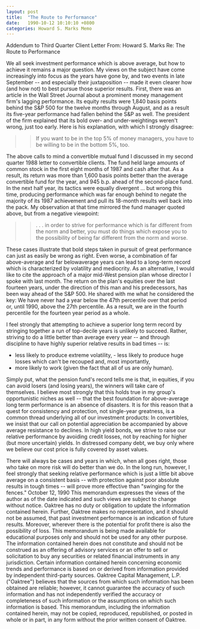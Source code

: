 ```yaml
---
layout: post
title:  "The Route to Performance"
date:   1990-10-12 10:10:10 +0800
categories: Howard S. Marks Memo
---
```


Addendum to Third Quarter Client Letter 
From: Howard S. Marks 
Re: The Route to Performance 

We all seek investment performance which is above average, but how to achieve it remains a major question. My views on the subject have come increasingly into focus as the years have gone by, and two events in late September -- and especially their juxtaposition -- made it even clearer how (and how not) to best pursue those superior results. First, there was an article in the Wall Street Journal about a prominent money management firm's lagging performance. Its equity results were 1,840 basis points behind the S&P 500 for the twelve months through August, and as a result its five-year performance had fallen behind the S&P as well. The president of the firm explained that its bold over- and under-weightings weren't wrong, just too early. Here is his explanation, with which I strongly disagree: 
>> If you want to be in the top 5% of money managers, you have to be willing to be in the bottom 5%, too. 

The above calls to mind a convertible mutual fund I discussed in my second quarter 1988 letter to convertible clients. The fund held large amounts of common stock in the first eight months of 1987 and cash after that. As a result, its return was more than 1,600 basis points better than the average convertible fund for the year, and 945 b.p. ahead of the second-place fund. In the next half year, its tactics were equally divergent ... but wrong this time, producing performance which was far enough behind to negate the majority of its 1987 achievement and pull its 18-month results well back into the pack. My observation at that time mirrored the fund manager quoted above, but from a negative viewpoint: 
>> . . . in order to strive for performance which is far different from the norm and better, you must do things which expose you to the possibility of being far different from the norm and worse. 

These cases illustrate that bold steps taken in pursuit of great performance can just as easily be wrong as right. Even worse, a combination of far above-average and far belowaverage years can lead to a long-term record which is characterized by volatility and mediocrity. As an alternative, I would like to cite the approach of a major mid-West pension plan whose director I spoke with last month. The return on the plan's equities over the last fourteen years, under the direction of this man and his predecessors, has been way ahead of the S&P 500. He shared with me what he considered the key: 
We have never had a year below the 47th percentile over that period or, until 1990, above the 27th percentile. As a result, we are in the fourth percentile for the fourteen year period as a whole. 

I feel strongly that attempting to achieve a superior long term record by stringing together a run of top-decile years is unlikely to succeed. Rather, striving to do a little better than average every year -- and through discipline to have highly superior relative results in bad times -- is: 
- less likely to produce extreme volatility, - less likely to produce huge losses which can't be recouped and, most importantly, 
- more likely to work (given the fact that all of us are only human). 

Simply put, what the pension fund's record tells me is that, in equities, if you can avoid losers (and losing years), the winners will take care of themselves. I believe most strongly that this holds true in my group's opportunistic niches as well -- that the best foundation for above-average long term performance is an absence of disasters. It is for this reason that a quest for consistency and protection, not single-year greatness, is a common thread underlying all of our investment products: 
In convertibles, we insist that our call on potential appreciation be accompanied by above average resistance to declines. In high yield bonds, we strive to raise our relative performance by avoiding credit losses, not by reaching for higher (but more uncertain) yields. In distressed company debt, we buy only where we believe our cost price is fully covered by asset values. 

There will always be cases and years in which, when all goes right, those who take on more risk will do better than we do. In the long run, however, I feel strongly that seeking relative performance which is just a little bit above average on a consistent basis -- with protection against poor absolute results in tough times -- will prove more effective than "swinging for the fences." October 12, 1990 This memorandum expresses the views of the author as of the date indicated and such views are subject to change without notice. Oaktree has no duty or obligation to update the information contained herein. Further, Oaktree makes no representation, and it should not be assumed, that past investment performance is an indication of future results. Moreover, wherever there is the potential for profit there is also the possibility of loss. This memorandum is being made available for educational purposes only and should not be used for any other purpose. The information contained herein does not constitute and should not be construed as an offering of advisory services or an offer to sell or solicitation to buy any securities or related financial instruments in any jurisdiction. Certain information contained herein concerning economic trends and performance is based on or derived from information provided by independent third-party sources. Oaktree Capital Management, L.P. ("Oaktree") 
believes that the sources from which such information has been obtained are reliable; however, it cannot guarantee the accuracy of such information and has not independently verified the accuracy or completeness of such information or the assumptions on which such information is based. This memorandum, including the information contained herein, may not be copied, reproduced, republished, or posted in whole or in part, in any form without the prior written consent of Oaktree. 
